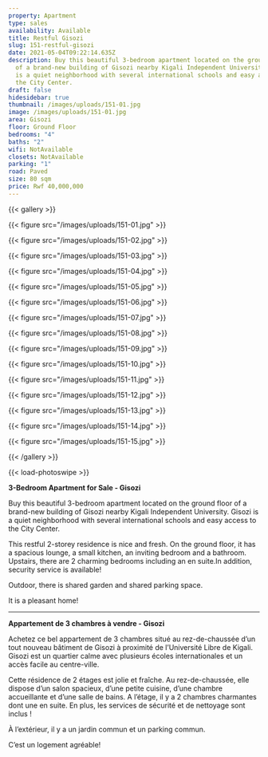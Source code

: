 ```yaml
---
property: Apartment
type: sales
availability: Available
title: Restful Gisozi
slug: 151-restful-gisozi
date: 2021-05-04T09:22:14.635Z
description: Buy this beautiful 3-bedroom apartment located on the ground floor
  of a brand-new building of Gisozi nearby Kigali Independent University. Gisozi
  is a quiet neighborhood with several international schools and easy access to
  the City Center.
draft: false
hidesidebar: true
thumbnail: /images/uploads/151-01.jpg
image: /images/uploads/151-01.jpg
area: Gisozi
floor: Ground Floor
bedrooms: "4"
baths: "2"
wifi: NotAvailable
closets: NotAvailable
parking: "1"
road: Paved
size: 80 sqm
price: Rwf 40,000,000
---
```

{{< gallery >}}

{{< figure src="/images/uploads/151-01.jpg" >}}

{{< figure src="/images/uploads/151-02.jpg" >}}

{{< figure src="/images/uploads/151-03.jpg" >}}

{{< figure src="/images/uploads/151-04.jpg" >}}

{{< figure src="/images/uploads/151-05.jpg" >}}

{{< figure src="/images/uploads/151-06.jpg" >}}

{{< figure src="/images/uploads/151-07.jpg" >}}

{{< figure src="/images/uploads/151-08.jpg" >}}

{{< figure src="/images/uploads/151-09.jpg" >}}

{{< figure src="/images/uploads/151-10.jpg" >}}

{{< figure src="/images/uploads/151-11.jpg" >}}

{{< figure src="/images/uploads/151-12.jpg" >}}

{{< figure src="/images/uploads/151-13.jpg" >}}

{{< figure src="/images/uploads/151-14.jpg" >}}

{{< figure src="/images/uploads/151-15.jpg" >}}

{{< /gallery >}}

{{< load-photoswipe >}}



**3-Bedroom Apartment for Sale - Gisozi**

Buy this beautiful 3-bedroom apartment located on the ground floor of a brand-new building of Gisozi nearby Kigali Independent University. Gisozi is a quiet neighborhood with several international schools and easy access to the City Center.

This restful 2-storey residence is nice and fresh. On the ground floor, it has a spacious lounge, a small kitchen, an inviting bedroom and a bathroom. Upstairs, there are 2 charming bedrooms including an en suite.In addition, security service is available!

Outdoor, there is shared garden and shared parking space.

It is a pleasant home!

---

**Appartement de 3 chambres à vendre - Gisozi**

Achetez ce bel appartement de 3 chambres situé au rez-de-chaussée d’un tout nouveau bâtiment de Gisozi à proximité de l’Université Libre de Kigali. Gisozi est un quartier calme avec plusieurs écoles internationales et un accès facile au centre-ville.

Cette résidence de 2 étages est jolie et fraîche. Au rez-de-chaussée, elle dispose d’un salon spacieux, d’une petite cuisine, d’une chambre accueillante et d’une salle de bains. A l’étage, il y a 2 chambres charmantes dont une en suite. En plus, les services de sécurité et de nettoyage sont inclus !

À l’extérieur, il y a un jardin commun et un parking commun.

C’est un logement agréable!